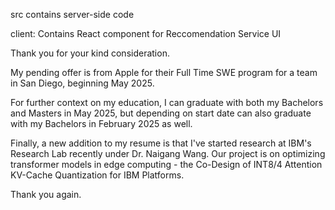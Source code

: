 src contains server-side code

client: Contains React component for Reccomendation Service UI

Thank you for your kind consideration.

My pending offer is from Apple for their Full Time SWE program for a team in San Diego, beginning May 2025. 

For further context on my education, I can graduate with both my Bachelors and Masters in May 2025, but depending on start date can also graduate with my Bachelors in February 2025 as well. 

Finally, a new addition to my resume is that I've started research at IBM's Research Lab recently under Dr. Naigang Wang. Our project is on optimizing transformer models in edge computing - the Co-Design of INT8/4 Attention KV-Cache Quantization for IBM Platforms.

Thank you again.